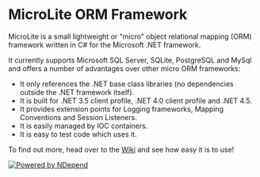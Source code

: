 MicroLite ORM Framework
=========

MicroLite is a small lightweight or "micro" object relational mapping (ORM) framework written in C# for the Microsoft .NET framework.

It currently supports Microsoft SQL Server, SQLite, PostgreSQL and MySql and offers a number of advantages over other micro ORM frameworks:

* It only references the .NET base class libraries (no dependencies outside the .NET framework itself).
* It is built for .NET 3.5 client profile, .NET 4.0 client profile and .NET 4.5.
* It provides extension points for Logging frameworks, Mapping Conventions and Session Listeners.
* It is easily managed by IOC containers.
* It is easy to test code which uses it.

To find out more, head over to the [Wiki](https://github.com/TrevorPilley/MicroLite/wiki) and see how easy it is to use!

[![Powered by NDepend](https://github.com/TrevorPilley/MicroLite/raw/master/tools/PoweredByNDependLogo.PNG)](http://ndepend.com/)